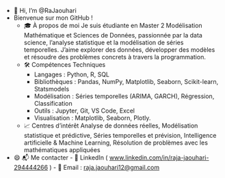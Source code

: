 - 👋 Hi, I’m @RaJaouhari
- Bienvenue sur mon GitHub !   
    - 🎓 À propos de moi
      Je suis étudiante en Master 2 Modélisation Mathématique et Sciences de Données, passionnée par la data science, l’analyse statistique et la modélisation de séries temporelles.
      J’aime explorer des données, développer des modèles et résoudre des problèmes concrets à travers la programmation.
    - 🛠️ Compétences Techniques
        - Langages : Python, R, SQL
        - Bibliothèques : Pandas, NumPy, Matplotlib, Seaborn, Scikit-learn, Statsmodels
        - Modélisation : Séries temporelles (ARIMA, GARCH), Régression, Classification
        - Outils : Jupyter, Git, VS Code, Excel
        - Visualisation : Matplotlib, Seaborn, Plotly.
    - 📈 Centres d’intérêt
      Analyse de données réelles,
      Modélisation statistique et prédictive,
      Séries temporelles et prévision,
      Intelligence artificielle & Machine Learning,
      Résolution de problèmes avec les mathématiques appliquées
- 😄 📬 Me contacter
      - 💼 LinkedIn ( www.linkedin.com/in/raja-jaouhari-294444266 )
      - 📧 Email : raja.jaouhari12@gmail.com

